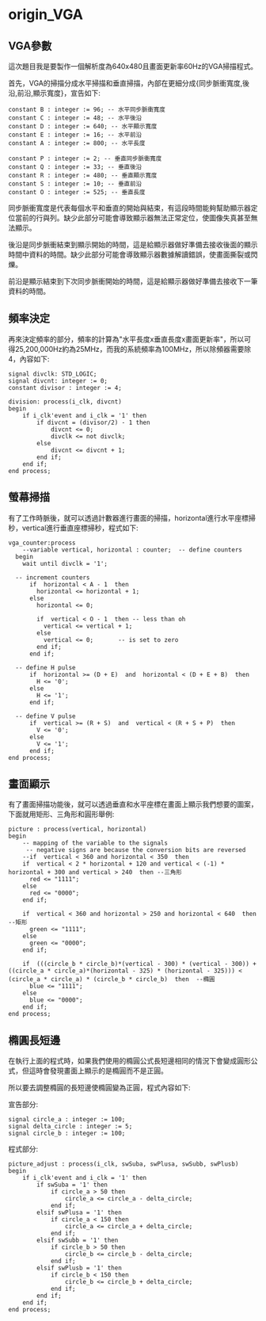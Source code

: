 # origin_VGA
## VGA參數

這次題目我是要製作一個解析度為640x480且畫面更新率60Hz的VGA掃描程式。

首先，VGA的掃描分成水平掃描和垂直掃描，內部在更細分成{同步脈衝寬度,後沿,前沿,顯示寬度}，宣告如下:

    constant B : integer := 96; -- 水平同步脈衝寬度
    constant C : integer := 48; -- 水平後沿
    constant D : integer := 640; -- 水平顯示寬度
    constant E : integer := 16; -- 水平前沿
    constant A : integer := 800; -- 水平長度
    
    constant P : integer := 2; -- 垂直同步脈衝寬度
    constant Q : integer := 33; -- 垂直後沿
    constant R : integer := 480; -- 垂直顯示寬度
    constant S : integer := 10; -- 垂直前沿
    constant O : integer := 525; -- 垂直長度

同步脈衝寬度是代表每個水平和垂直的開始與結束，有這段時間能夠幫助顯示器定位當前的行與列。缺少此部分可能會導致顯示器無法正常定位，使圖像失真甚至無法顯示。

後沿是同步脈衝結束到顯示開始的時間，這是給顯示器做好準備去接收後面的顯示時間中資料的時間。缺少此部分可能會導致顯示器數據解讀錯誤，使畫面撕裂或閃爍。

前沿是顯示結束到下次同步脈衝開始的時間，這是給顯示器做好準備去接收下一筆資料的時間。

## 頻率決定

再來決定頻率的部分，頻率的計算為"水平長度x垂直長度x畫面更新率"，所以可得25,200,000Hz約為25MHz，而我的系統頻率為100MHz，所以除頻器需要除4，內容如下:

    signal divclk: STD_LOGIC;
    signal divcnt: integer := 0;
    constant divisor : integer := 4;
    
    division: process(i_clk, divcnt)
    begin
        if i_clk'event and i_clk = '1' then
            if divcnt = (divisor/2) - 1 then
                divcnt <= 0;
                divclk <= not divclk;
            else
                divcnt <= divcnt + 1;
            end if;
        end if;
    end process;

## 螢幕掃描

有了工作時脈後，就可以透過計數器進行畫面的掃描，horizontal進行水平座標掃秒，vertical進行垂直座標掃秒，程式如下:

    vga_counter:process
        --variable vertical, horizontal : counter;  -- define counters
      begin
        wait until divclk = '1';
    
      -- increment counters
          if  horizontal < A - 1  then
            horizontal <= horizontal + 1;
          else
            horizontal <= 0;
    
            if  vertical < O - 1  then -- less than oh
              vertical <= vertical + 1;
            else
              vertical <= 0;       -- is set to zero
            end if;
          end if;
    
      -- define H pulse
          if  horizontal >= (D + E)  and  horizontal < (D + E + B)  then
            H <= '0';
          else
            H <= '1';
          end if;
    
      -- define V pulse
          if  vertical >= (R + S)  and  vertical < (R + S + P)  then
            V <= '0';
          else
            V <= '1';
          end if;
    end process;

## 畫面顯示

有了畫面掃描功能後，就可以透過垂直和水平座標在畫面上顯示我們想要的圖案，下面就用矩形、三角形和圓形舉例:

    picture : process(vertical, horizontal)
    begin
        -- mapping of the variable to the signals
         -- negative signs are because the conversion bits are reversed
        --if  vertical < 360 and horizontal < 350  then
        if  vertical < 2 * horizontal + 120 and vertical < (-1) * horizontal + 300 and vertical > 240  then --三角形
          red <= "1111";
        else
          red <= "0000";
        end if;
        
        if  vertical < 360 and horizontal > 250 and horizontal < 640  then  --矩形
          green <= "1111";
        else
          green <= "0000";
        end if;
        
        if  (((circle_b * circle_b)*(vertical - 300) * (vertical - 300)) + ((circle_a * circle_a)*(horizontal - 325) * (horizontal - 325))) < (circle_a * circle_a) * (circle_b * circle_b)  then  --橢圓
          blue <= "1111";
        else
          blue <= "0000";
        end if;
    end process;

## 橢圓長短邊

在執行上面的程式時，如果我們使用的橢圓公式長短邊相同的情況下會變成圓形公式，但這時會發現畫面上顯示的是橢圓而不是正圓。

所以要去調整橢圓的長短邊使橢圓變為正圓，程式內容如下:

宣告部分:

    signal circle_a : integer := 100;
    signal delta_circle : integer := 5;
    signal circle_b : integer := 100;

程式部分:

    picture_adjust : process(i_clk, swSuba, swPlusa, swSubb, swPlusb)
    begin
        if i_clk'event and i_clk = '1' then
            if swSuba = '1' then
                if circle_a > 50 then
                    circle_a <= circle_a - delta_circle;
                end if;
            elsif swPlusa = '1' then
                if circle_a < 150 then
                    circle_a <= circle_a + delta_circle;
                end if;
            elsif swSubb = '1' then
                if circle_b > 50 then
                    circle_b <= circle_b - delta_circle;
                end if;
            elsif swPlusb = '1' then
                if circle_b < 150 then
                    circle_b <= circle_b + delta_circle;
                end if;
            end if;
        end if;
    end process;


